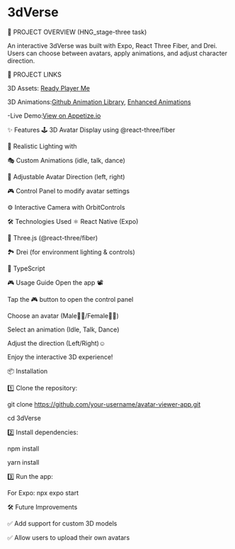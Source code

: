 # 3dVerse

📌 PROJECT OVERVIEW
(HNG_stage-three task)

An interactive 3dVerse was built with Expo, React Three Fiber, and Drei. Users can choose between avatars, apply animations, and adjust character direction.

🔗 PROJECT LINKS

3D Assets: [Ready Player Me](https://readyplayer.me/)

3D Animations:[Github Animation Library](https://github.com/readyplayerme/animation-library), [Enhanced Animations](https://github.com/crazyramirez/babylonjs-ReadyPlayerMe-Animation-Combiner)

-Live Demo:[View on Appetize.io](https://appetize.io/app/b_pkhpzeth6see52ibjnsqle5fwe)

✨ Features
🕹 3D Avatar Display using @react-three/fiber

🌅 Realistic Lighting with <Environment preset="city" background />

🎭 Custom Animations (idle, talk, dance)

🔄 Adjustable Avatar Direction (left, right)

🎮 Control Panel to modify avatar settings

⚙️ Interactive Camera with OrbitControls

🛠 Technologies Used
⚛️ React Native (Expo)

🎨 Three.js (@react-three/fiber)

🏞 Drei (for environment lighting & controls)

📝 TypeScript

🎮 Usage Guide
Open the app 📽

Tap the 🎮 button to open the control panel

Choose an avatar (Male👳‍♂️/Female👩‍🦰)

Select an animation (Idle, Talk, Dance)

Adjust the direction (Left/Right)☺

Enjoy the interactive 3D experience!

📦 Installation

1️⃣ Clone the repository:

git clone https://github.com/your-username/avatar-viewer-app.git

cd 3dVerse

2️⃣ Install dependencies:

npm install

yarn install

3️⃣ Run the app:

For Expo: npx expo start

🛠 Future Improvements

✅ Add support for custom 3D models

✅ Allow users to upload their own avatars
